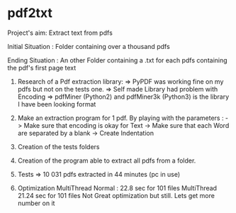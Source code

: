 # pdf2txt
Project's aim: Extract text from pdfs

Initial Situation : Folder containing over a thousand pdfs

Ending Situation : An other Folder containing a .txt for each pdfs containing the pdf's first page text

1. Research of a Pdf extraction library:
    => PyPDF was working fine on my pdfs but not on the tests one.
    => Self made Library had problem with Encoding
    => pdfMiner (Python2) and pdfMiner3k (Python3) is the library I have been looking format

2. Make an extraction program for 1 pdf.
    By playing with the parameters :
      -> Make sure that encoding is okay for Text
      -> Make sure that each Word are separated by a blank
      -> Create Indentation

3. Creation of the tests folders

4. Creation of the program able to extract all pdfs from a folder.

5. Tests => 10 031 pdfs extracted in 44 minutes (pc in use)

6. Optimization MultiThread
    Normal : 22.8 sec for 101 files
    MultiThread 21.24 sec for 101 files
    Not Great optimization but still. Lets get more number on it
